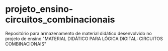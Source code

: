 # projeto_ensino-circuitos_combinacionais
Repositório para armazenamento de material didático desenvolvido no projeto de ensino "MATERIAL DIDÁTICO PARA LÓGICA DIGITAL: CIRCUITOS COMBINACIONAIS"
